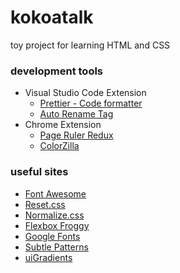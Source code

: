 # kokoatalk

toy project for learning HTML and CSS

### development tools

- Visual Studio Code Extension
  - [Prettier - Code formatter](https://marketplace.visualstudio.com/items?itemName=esbenp.prettier-vscode)
  - [Auto Rename Tag](https://marketplace.visualstudio.com/items?itemName=formulahendry.auto-rename-tag)
- Chrome Extension
  - [Page Ruler Redux](https://chrome.google.com/webstore/detail/page-ruler-redux/giejhjebcalaheckengmchjekofhhmal)
  - [ColorZilla](https://chrome.google.com/webstore/detail/colorzilla/bhlhnicpbhignbdhedgjhgdocnmhomnp)

### useful sites

- [Font Awesome](https://fontawesome.com)
- [Reset.css](https://meyerweb.com/eric/tools/css/reset)
- [Normalize.css](https://necolas.github.io/normalize.css)
- [Flexbox Froggy](http://flexboxfroggy.com)
- [Google Fonts](https://fonts.google.com)
- [Subtle Patterns](https://www.toptal.com/designers/subtlepatterns)
- [uiGradients](https://uigradients.com)
